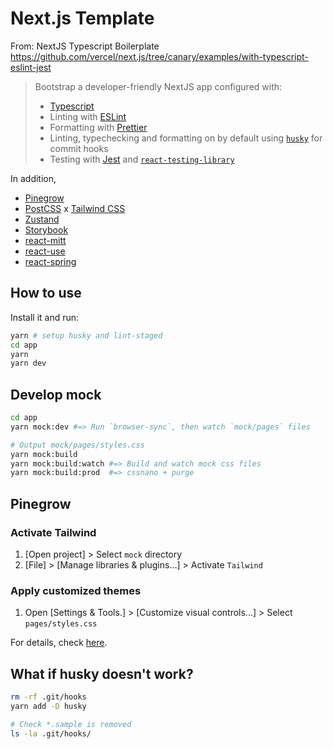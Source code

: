 # Next.js Template

From: NextJS Typescript Boilerplate  
https://github.com/vercel/next.js/tree/canary/examples/with-typescript-eslint-jest

> Bootstrap a developer-friendly NextJS app configured with:
> 
> - [Typescript](https://www.typescriptlang.org/)
> - Linting with [ESLint](https://eslint.org/)
> - Formatting with [Prettier](https://prettier.io/)
> - Linting, typechecking and formatting on by default using [`husky`](https://github.com/typicode/husky) for commit hooks
> - Testing with [Jest](https://jestjs.io/) and [`react-testing-library`](https://testing-library.com/docs/react-testing-library/intro)

In addition, 

- [Pinegrow](https://pinegrow.com/)
- [PostCSS](https://postcss.org/) x [Tailwind CSS](https://tailwindcss.com/)
- [Zustand](https://github.com/pmndrs/zustand)
- [Storybook](https://storybook.js.org/)
- [react-mitt](https://www.npmjs.com/package/react-mitt)
- [react-use](https://github.com/streamich/react-use)
- [react-spring](https://www.react-spring.io/)

## How to use

Install it and run:

```bash
yarn # setup husky and lint-staged 
cd app
yarn
yarn dev
```

## Develop mock

```bash
cd app
yarn mock:dev #=> Run `browser-sync`, then watch `mock/pages` files

# Output mock/pages/styles.css
yarn mock:build
yarn mock:build:watch #=> Build and watch mock css files
yarn mock:build:prod  #=> cssnano + purge
```

## Pinegrow

### Activate Tailwind

1. [Open project] > Select `mock` directory
2. [File] > [Manage libraries & plugins...] > Activate `Tailwind`

### Apply customized themes

1. Open [Settings & Tools.] > [Customize visual controls...] > Select `pages/styles.css`

For details, check [here](https://pinegrow.com/docs/tailwind/customized-themes/).

## What if husky doesn't work?

```bash
rm -rf .git/hooks
yarn add -D husky

# Check *.sample is removed
ls -la .git/hooks/
```
